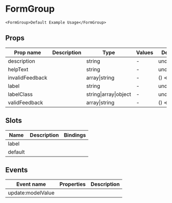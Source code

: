 # FormGroup

```vue live
<FormGroup>Default Example Usage</FormGroup>
```

## Props

| Prop name       | Description | Type                  | Values | Default   |
| --------------- | ----------- | --------------------- | ------ | --------- |
| description     |             | string                | -      | undefined |
| helpText        |             | string                | -      | undefined |
| invalidFeedback |             | array\|string         | -      | () => []  |
| label           |             | string                | -      | undefined |
| labelClass      |             | string\|array\|object | -      | undefined |
| validFeedback   |             | array\|string         | -      | () => []  |

## Slots

| Name    | Description | Bindings |
| ------- | ----------- | -------- |
| label   |             |          |
| default |             | <br/>    |

## Events

| Event name        | Properties | Description |
| ----------------- | ---------- | ----------- |
| update:modelValue |            |

